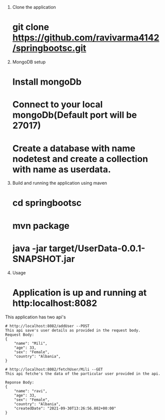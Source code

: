 
1) Clone the application
	# git clone https://github.com/ravivarma4142/springbootsc.git

2) MongoDB setup	
	# Install mongoDb
	# Connect to your local mongoDb(Default port will be 27017)
	# Create a database with name nodetest and create a collection with name as userdata.

3) Build and running the application using maven
	# cd springbootsc
	# mvn package
	# java -jar target/UserData-0.0.1-SNAPSHOT.jar

4) Usage
	# Application is up and running at http:localhost:8082
	
This application has two api's

	# http://localhost:8082/addUser --POST
	This api save's user details as provided in the request body.
	Request Body:
	{
	    "name": "Mili",
	    "age": 33,
	    "sex": "Female",
	    "country": "Albania",
	}
	
	# http://localhost:8082/fetchUser/Mili --GET
	This api fetche's the data of the particular user provided in the api.
	
	Reponse Body:
	{
	    "name": "ravi",
	    "age": 33,
	    "sex": "Female",
	    "country": "Albania",
	    "createdDate": "2021-09-30T13:26:56.802+00:00"
	}




